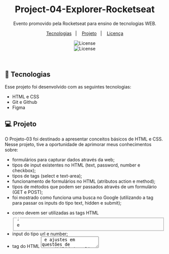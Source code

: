<h1 align="center"> Project-04-Explorer-Rocketseat</h1>

<p align="center">
Evento promovido pela Rocketseat para ensino de tecnologias WEB.
</p>

<p align="center">
  <a href="#-tecnologias">Tecnologias</a>&nbsp;&nbsp;&nbsp;|&nbsp;&nbsp;&nbsp;
  <a href="#-projeto">Projeto</a>&nbsp;&nbsp;&nbsp;|&nbsp;&nbsp;&nbsp;
  <a href="#memo-licença">Licença</a>
</p>

<p align="center">
  <img alt="License" src="https://user-images.githubusercontent.com/109491659/212568844-4b0c951d-7449-4ec1-beb2-d642d2680f2f.png"> 
  <br/>
  <img alt="License" src="https://user-images.githubusercontent.com/109491659/212568846-56105de3-c847-4f65-9b06-9c6564ead916.png">
  
  
</p>

<br>

## 🚀 Tecnologias

Esse projeto foi desenvolvido com as seguintes tecnologias:

- HTML e CSS
- Git e Github
- Figma

## 💻 Projeto

O Projeto-03 foi destinado a apresentar conceitos básicos de HTML e CSS. Nesse projeto, tive a oportunidade de aprimorar meus conhecimentos sobre:

- formulários para capturar dados através da web;
- tipos de input existentes no HTML (text, password, number e checkbox);
- tipos de tags (select e text-area);
- funcionamento de formulários no HTML (atributos action e method);
- tipos de métodos que podem ser passados através de um formulário (GET e POST);
- foi mostrado como funciona uma busca no Google (utilizando a tag <form> para passar os inputs do tipo text, hidden e submit);
- como devem ser utilizadas as tags HTML <fieldset> e <legend>;
- input do tipo url e number;
- tag do HTML <textarea> e ajustes em questões de acessibilidade;
- como estilizar o campo "select" através do CSS;
- input do tipo email, password, date e time;
- forma de personalizar um input do tipo checkbox no CSS;
- lidar com posicionamento, utilizar pseudo-classes e trabalhar com acessibilidade;
- inserir botão do tipo "submit" na página e personalizar de acordo com o layout do figma;
- fazer a validação dos formulários que eram obrigatórios preencher com a propriedade "require" dentro dos inputs. 

  
## :memo: Licença

Esse projeto está sob a licença MIT.
<br/>
Esse projeto pode ser visualizado pelo link: https://irismar-pereira.github.io/Project-03-Explorer-Rocketseat/

---

Feito com ♥ by Irismar Pereira!
